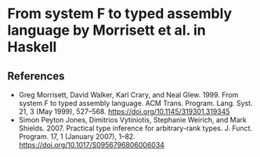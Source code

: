 # From system F to typed assembly language by Morrisett et al. in Haskell

## References

- Greg Morrisett, David Walker, Karl Crary, and Neal Glew. 1999. From system F to typed assembly language. ACM Trans. Program. Lang. Syst. 21, 3 (May 1999), 527–568. https://doi.org/10.1145/319301.319345
- Simon Peyton Jones, Dimitrios Vytiniotis, Stephanie Weirich, and Mark Shields. 2007. Practical type inference for arbitrary-rank types. J. Funct. Program. 17, 1 (January 2007), 1–82. https://doi.org/10.1017/S0956796806006034
